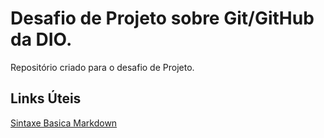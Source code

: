 # Desafio de Projeto sobre Git/GitHub da DIO.
Repositório criado para o desafio de Projeto.

## Links Úteis
[Sintaxe Basica Markdown](https://www.markdownguide.org/basic-syntax)
